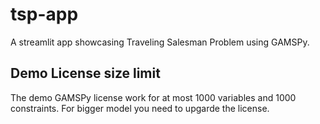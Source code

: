 # tsp-app
A streamlit app showcasing Traveling Salesman Problem using GAMSPy.

## Demo License size limit

The demo GAMSPy license work for at most 1000 variables and 1000 constraints. For bigger model you need to upgarde the license.
